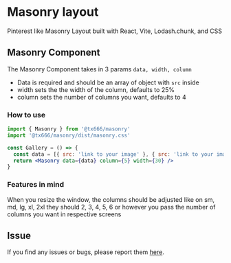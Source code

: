 # Masonry layout

Pinterest like Masonry Layout built with React, Vite, Lodash.chunk, and CSS

## Masonry Component

The Masonry Component takes in 3 params `data, width, column`

- Data is required and should be an array of object with `src` inside
- width sets the the width of the column, defaults to 25%
- column sets the number of columns you want, defaults to 4

### How to use

```jsx
import { Masonry } from '@tx666/masonry'
import '@tx666/masonry/dist/masonry.css'

const Gallery = () => {
  const data = [{ src: 'link to your image' }, { src: 'link to your image' }]
  return <Masonry data={data} column={5} width={30} />
}
```

### Features in mind

When you resize the window, the columns should be adjusted like on sm, md, lg, xl, 2xl they should 2, 3, 4, 5, 6 or however you pass the number of columns you want in respective screens

## Issue

If you find any issues or bugs, please report them <a href='https://github.com/realtouseef/masonry-layout/issues'>here</a>.
